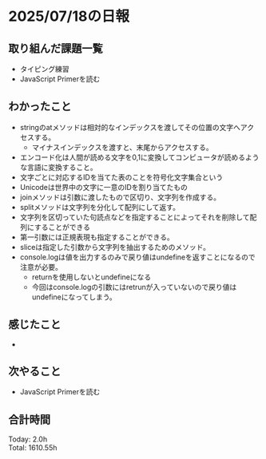 # 2025/07/18の日報
## 取り組んだ課題一覧
* タイピング練習
* JavaScript Primerを読む
## わかったこと 
* stringのatメソッドは相対的なインデックスを渡してその位置の文字へアクセスする。
  * マイナスインデックスを渡すと、末尾からアクセスする。
*  エンコード化は人間が読める文字を0,1に変換してコンピュータが読めるような言語に変換すること。
*  文字ごとに対応するIDを当てた表のことを符号化文字集合という
*  Unicodeは世界中の文字に一意のIDを割り当てたもの
*  joinメソッドは引数に渡したもので区切り、文字列を作成する。
*  splitメソッドは文字列を分化して配列にして返す。
  * 文字列を区切っていた句読点などを指定することによってそれを削除して配列にすることができる
  * 第一引数には正規表現も指定することができる。
* sliceは指定した引数から文字列を抽出するためのメソッド。
* console.logは値を出力するのみで戻り値はundefineを返すことになるので注意が必要。
  * returnを使用しないとundefineになる
  * 今回はconsole.logの引数にはretrunが入っていないので戻り値はundefineになってしまう。          
## 感じたこと
* 
## 次やること
* JavaScript Primerを読む
##  合計時間 
Today: 2.0h<br>
Total: 1610.55h
